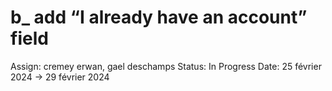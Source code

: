 # b_ add “I already have an account” field

Assign: cremey erwan, gael deschamps
Status: In Progress
Date: 25 février 2024 → 29 février 2024